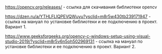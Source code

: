 https://opencv.org/releases/ - ссылка для скачивания библиотеки opencv

https://dzen.ru/a/YTHLFLlQPEVQWuyu?ysclid=m8r5w430tb239171947 - ссылка на мануал по установке библиотеки и ее подключению в проект. Вариант 1.

https://www.geeksforgeeks.org/opencv-c-windows-setup-using-visual-studio-2019/?ysclid=m8r5v6n5oh502969131 - ссылка на мануал по установке библиотеки и ее подключению в проект. Вариант 2.
